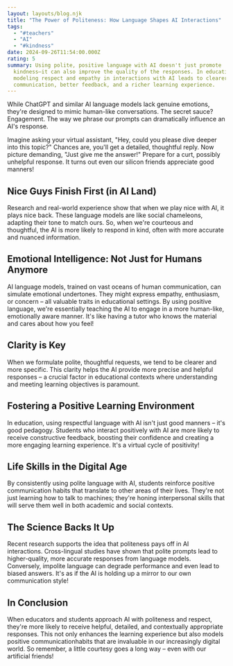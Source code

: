 ```yaml
---
layout: layouts/blog.njk
title: "The Power of Politeness: How Language Shapes AI Interactions"
tags:
  - "#teachers"
  - "AI"
  - "#kindness"
date: 2024-09-26T11:54:00.000Z
rating: 5
summary: Using polite, positive language with AI doesn't just promote
  kindness—it can also improve the quality of the responses. In education,
  modeling respect and empathy in interactions with AI leads to clearer
  communication, better feedback, and a richer learning experience.
---
```

While ChatGPT and similar AI language models lack genuine emotions, they're designed to mimic human-like conversations. The secret sauce? Engagement. The way we phrase our prompts can dramatically influence an AI's response.

Imagine asking your virtual assistant, "Hey, could you please dive deeper into this topic?" Chances are, you'll get a detailed, thoughtful reply. Now picture demanding, "Just give me the answer!" Prepare for a curt, possibly unhelpful response. It turns out even our silicon friends appreciate good manners!

## Nice Guys Finish First (in AI Land)

Research and real-world experience show that when we play nice with AI, it plays nice back. These language models are like social chameleons, adapting their tone to match ours. So, when we're courteous and thoughtful, the AI is more likely to respond in kind, often with more accurate and nuanced information.

## Emotional Intelligence: Not Just for Humans Anymore

AI language models, trained on vast oceans of human communication, can simulate emotional undertones. They might express empathy, enthusiasm, or concern – all valuable traits in educational settings. By using positive language, we're essentially teaching the AI to engage in a more human-like, emotionally aware manner. It's like having a tutor who knows the material and cares about how you feel!

## Clarity is Key

When we formulate polite, thoughtful requests, we tend to be clearer and more specific. This clarity helps the AI provide more precise and helpful responses – a crucial factor in educational contexts where understanding and meeting learning objectives is paramount.

## Fostering a Positive Learning Environment

In education, using respectful language with AI isn't just good manners – it's good pedagogy. Students who interact positively with AI are more likely to receive constructive feedback, boosting their confidence and creating a more engaging learning experience. It's a virtual cycle of positivity!

## Life Skills in the Digital Age

By consistently using polite language with AI, students reinforce positive communication habits that translate to other areas of their lives. They're not just learning how to talk to machines; they're honing interpersonal skills that will serve them well in both academic and social contexts.

## The Science Backs It Up

Recent research supports the idea that politeness pays off in AI interactions. Cross-lingual studies have shown that polite prompts lead to higher-quality, more accurate responses from language models. Conversely, impolite language can degrade performance and even lead to biased answers. It's as if the AI is holding up a mirror to our own communication style!

## In Conclusion

When educators and students approach AI with politeness and respect, they're more likely to receive helpful, detailed, and contextually appropriate responses. This not only enhances the learning experience but also models positive communicationhabits that are invaluable in our increasingly digital world. So remember, a little courtesy goes a long way – even with our artificial friends!
